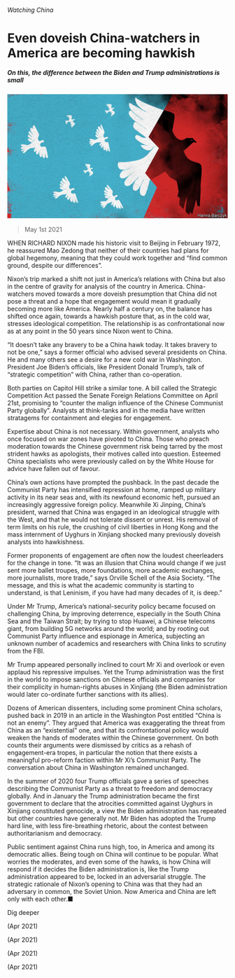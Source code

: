 ###### Watching China

# Even doveish China-watchers in America are becoming hawkish 

##### On this, the difference between the Biden and Trump administrations is small 

![image](images/20210501_cnd001.jpg) 

> May 1st 2021 

WHEN RICHARD NIXON made his historic visit to Beijing in February 1972, he reassured Mao Zedong that neither of their countries had plans for global hegemony, meaning that they could work together and “find common ground, despite our differences”.

Nixon’s trip marked a shift not just in America’s relations with China but also in the centre of gravity for analysis of the country in America. China-watchers moved towards a more doveish presumption that China did not pose a threat and a hope that engagement would mean it gradually becoming more like America. Nearly half a century on, the balance has shifted once again, towards a hawkish posture that, as in the cold war, stresses ideological competition. The relationship is as confrontational now as at any point in the 50 years since Nixon went to China.


“It doesn’t take any bravery to be a China hawk today. It takes bravery to not be one,” says a former official who advised several presidents on China. He and many others see a desire for a new cold war in Washington. President Joe Biden’s officials, like President Donald Trump’s, talk of “strategic competition” with China, rather than co-operation.

Both parties on Capitol Hill strike a similar tone. A bill called the Strategic Competition Act passed the Senate Foreign Relations Committee on April 21st, promising to “counter the malign influence of the Chinese Communist Party globally”. Analysts at think-tanks and in the media have written stratagems for containment and elegies for engagement.

Expertise about China is not necessary. Within government, analysts who once focused on war zones have pivoted to China. Those who preach moderation towards the Chinese government risk being tarred by the most strident hawks as apologists, their motives called into question. Esteemed China specialists who were previously called on by the White House for advice have fallen out of favour.

China’s own actions have prompted the pushback. In the past decade the Communist Party has intensified repression at home, ramped up military activity in its near seas and, with its newfound economic heft, pursued an increasingly aggressive foreign policy. Meanwhile Xi Jinping, China’s president, warned that China was engaged in an ideological struggle with the West, and that he would not tolerate dissent or unrest. His removal of term limits on his rule, the crushing of civil liberties in Hong Kong and the mass internment of Uyghurs in Xinjiang shocked many previously doveish analysts into hawkishness.

Former proponents of engagement are often now the loudest cheerleaders for the change in tone. “It was an illusion that China would change if we just sent more ballet troupes, more foundations, more academic exchanges, more journalists, more trade,” says Orville Schell of the Asia Society. “The message, and this is what the academic community is starting to understand, is that Leninism, if you have had many decades of it, is deep.”

Under Mr Trump, America’s national-security policy became focused on challenging China, by improving deterrence, especially in the South China Sea and the Taiwan Strait; by trying to stop Huawei, a Chinese telecoms giant, from building 5G networks around the world; and by rooting out Communist Party influence and espionage in America, subjecting an unknown number of academics and researchers with China links to scrutiny from the FBI.

Mr Trump appeared personally inclined to court Mr Xi and overlook or even applaud his repressive impulses. Yet the Trump administration was the first in the world to impose sanctions on Chinese officials and companies for their complicity in human-rights abuses in Xinjiang (the Biden administration would later co-ordinate further sanctions with its allies).

Dozens of American dissenters, including some prominent China scholars, pushed back in 2019 in an article in the Washington Post entitled “China is not an enemy”. They argued that America was exaggerating the threat from China as an “existential” one, and that its confrontational policy would weaken the hands of moderates within the Chinese government. On both counts their arguments were dismissed by critics as a rehash of engagement-era tropes, in particular the notion that there exists a meaningful pro-reform faction within Mr Xi’s Communist Party. The conversation about China in Washington remained unchanged.

In the summer of 2020 four Trump officials gave a series of speeches describing the Communist Party as a threat to freedom and democracy globally. And in January the Trump administration became the first government to declare that the atrocities committed against Uyghurs in Xinjiang constituted genocide, a view the Biden administration has repeated but other countries have generally not. Mr Biden has adopted the Trump hard line, with less fire-breathing rhetoric, about the contest between authoritarianism and democracy.

Public sentiment against China runs high, too, in America and among its democratic allies. Being tough on China will continue to be popular. What worries the moderates, and even some of the hawks, is how China will respond if it decides the Biden administration is, like the Trump administration appeared to be, locked in an adversarial struggle. The strategic rationale of Nixon’s opening to China was that they had an adversary in common, the Soviet Union. Now America and China are left only with each other.■

Dig deeper

 (Apr 2021)

 (Apr 2021)

 (Apr 2021)

 (Apr 2021)

